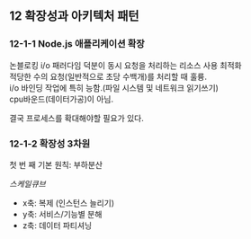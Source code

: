 ## 12 확장성과 아키텍처 패턴

### 12-1-1 Node.js 애플리케이션 확장

논블로킹 i/o 패러다임 덕분이 동시 요청을 처리하는 리소스 사용 최적화  
적당한 수의 요청(일반적으로 초당 수백개)를 처리할 때 훌륭.  
i/o 바인딩 작업에 특히 능함.(파일 시스템 및 네트워크 읽기쓰기)  
cpu바운드(데이터가공)이 아님.  

결국 프로세스를 확대해야할 필요가 있다.

### 12-1-2 확장성 3차원

첫 번 째 기본 원칙: 부하분산

*스케일큐브*
- x축: 복제 (인스턴스 늘리기)
- y축: 서비스/기능별 분해
- z축: 데이터 파티셔닝
